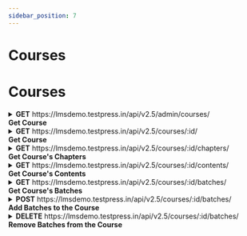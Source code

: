 ```yaml
---
sidebar_position: 7
---
```


# Courses
# Courses

<details>
<summary><b> GET</b> https://lmsdemo.testpress.in/api/v2.5/admin/courses/ <br/> <b>Get Course </b></summary>

This endpoint allows you to get the list of courses.

### Parameters

#### Query

<table>
  <tr>
    <td>q</td>
    <td>string</td>
    <td>The API will do its best to find a course matching the provided search term</td>
  </tr>
</table>

#### Header 

<table>
  <tr>
    <td>authorization</td>
    <td>string</td>
    <td>Authentication token to track down who is accessing the API. E.g. JWT Token</td>
  </tr>
</table>

#### Responses

<details >
<summary> 
<b>200</b>    Courses Successfully retrieved 
  </summary>
<pre>

{
  "count": 5,
  "next": null,
  "previous": null,
  "per_page": 20,
  "results": [
    {
      "id": 278,
      "title": "Master of Business Administration",
      "slug": "master-of-business-administration",
      "description": "",
      "image": "https://static.testpress.in/institute/lmsdemo/custom_icons/0351510ee9254487a6d393f966d0f2f3.jpg",
      "is_public": true,
      "created": "2020-12-09T09:39:53.863767Z",
      "modified": "2020-12-14T12:58:36.148936Z",
      "enable_progressive_lock": false,
      "order": 8,
      "url": "https://lmsdemo.testpress.in/api/v2.5/admin/courses/278/",
      "batches_url": "https://lmsdemo.testpress.in/api/v2.5/admin/courses/278/batches/",
      "chapters_url": "https://lmsdemo.testpress.in/api/v2.5/admin/courses/278/chapters/",
      "contents_url": "https://lmsdemo.testpress.in/api/v2.5/admin/courses/278/contents/"
    },
    {
      "id": 279,
      "title": "Language training",
      "slug": "language-training",
      "description": "",
      "image": "https://static.testpress.in/institute/lmsdemo/custom_icons/e293fdefcfdc46a8892ca12a0bdbb7cc.jpg",
      "is_public": true,
      "created": "2020-12-09T09:56:31.350026Z",
      "modified": "2020-12-12T10:17:05.427842Z",
      "enable_progressive_lock": false,
      "order": 9,
      "url": "https://lmsdemo.testpress.in/api/v2.5/admin/courses/279/",
      "batches_url": "https://lmsdemo.testpress.in/api/v2.5/admin/courses/279/batches/",
      "chapters_url": "https://lmsdemo.testpress.in/api/v2.5/admin/courses/279/chapters/",
      "contents_url": "https://lmsdemo.testpress.in/api/v2.5/admin/courses/279/contents/"
    },
    {
      "id": 280,
      "title": "Entrance Coaching",
      "slug": "entrance-coaching",
      "description": "",
      "image": "https://static.testpress.in/institute/lmsdemo/custom_icons/421d84a1778a4c55a6b6ceaac1e540e7.jfif",
      "is_public": true,
      "created": "2020-12-09T09:59:48.392077Z",
      "modified": "2020-12-12T10:17:05.427842Z",
      "enable_progressive_lock": false,
      "order": 10,
      "url": "https://lmsdemo.testpress.in/api/v2.5/admin/courses/280/",
      "batches_url": "https://lmsdemo.testpress.in/api/v2.5/admin/courses/280/batches/",
      "chapters_url": "https://lmsdemo.testpress.in/api/v2.5/admin/courses/280/chapters/",
      "contents_url": "https://lmsdemo.testpress.in/api/v2.5/admin/courses/280/contents/"
    },
    {
      "id": 281,
      "title": "Skill Development Training",
      "slug": "skill-development-training",
      "description": "",
      "image": "https://static.testpress.in/institute/lmsdemo/custom_icons/a3687fd5094042ddb8ab043eecf1d2d2.jpg",
      "is_public": true,
      "created": "2020-12-09T10:00:58.923825Z",
      "modified": "2020-12-12T10:17:05.427842Z",
      "enable_progressive_lock": false,
      "order": 11,
      "url": "https://lmsdemo.testpress.in/api/v2.5/admin/courses/281/",
      "batches_url": "https://lmsdemo.testpress.in/api/v2.5/admin/courses/281/batches/",
      "chapters_url": "https://lmsdemo.testpress.in/api/v2.5/admin/courses/281/chapters/",
      "contents_url": "https://lmsdemo.testpress.in/api/v2.5/admin/courses/281/contents/"
    },
    {
      "id": 283,
      "title": "TD",
      "slug": "td",
      "description": "",
      "image": "https://static.testpress.in/institute/lmsdemo/custom_icons/26759ff073e34454945f5ea867e7afee.png",
      "is_public": false,
      "created": "2020-12-11T10:37:20.205025Z",
      "modified": "2020-12-13T17:15:37.681858Z",
      "enable_progressive_lock": false,
      "order": 7,
      "url": "https://lmsdemo.testpress.in/api/v2.5/admin/courses/283/",
      "batches_url": "https://lmsdemo.testpress.in/api/v2.5/admin/courses/283/batches/",
      "chapters_url": "https://lmsdemo.testpress.in/api/v2.5/admin/courses/283/chapters/",
      "contents_url": "https://lmsdemo.testpress.in/api/v2.5/admin/courses/283/contents/"
    }
  ]
}
</pre>
</details>

</details>

<details>

<summary> <b>GET</b> https://lmsdemo.testpress.in/api/v2.5/courses/:id/ <br />
<b>Get Course</b></summary>

This endpoint allows you to get a course

### Parameters

#### Path

<table>
  <tr>
    <td>Id</td>
    <td>string</td>
    <td>ID of the course to be retrieved</td>
  </tr>
</table>

#### Header 

<table>
  <tr>
    <td>Authorization</td>
    <td>string</td>
    <td>Authentication token to track down who is accessing the API. E.g. JWT Token</td>
  </tr>
</table>

<details >
<summary> 
<b>200</b>
  </summary>
<pre>

{
  "id": 278,
  "title": "Master of Business Administration",
  "slug": "master-of-business-administration",
  "description": "",
  "image": "https://static.testpress.in/institute/lmsdemo/custom_icons/0351510ee9254487a6d393f966d0f2f3.jpg",
  "is_public": true,
  "created": "2020-12-09T09:39:53.863767Z",
  "modified": "2020-12-14T12:58:36.148936Z",
  "enable_progressive_lock": false,
  "order": 8,
  "url": "https://lmsdemo.testpress.in/api/v2.5/admin/courses/278/",
  "batches_url": "https://lmsdemo.testpress.in/api/v2.5/admin/courses/278/batches/",
  "chapters_url": "https://lmsdemo.testpress.in/api/v2.5/admin/courses/278/chapters/",
  "contents_url": "https://lmsdemo.testpress.in/api/v2.5/admin/courses/278/contents/"
}
</pre>
</details>

<details >
<summary> 
<b>404</b>
  </summary>
<pre>

{
  "detail": "Not found"
}
</pre>
</details>

</details>

<details>
<summary><b> GET</b> https://lmsdemo.testpress.in/api/v2.5/courses/:id/chapters/ <br/> <b>Get Course's Chapters </b></summary>

This endpoint allows you to get the list of course's chapters.

### Parameters

#### Query

<table>
  <tr>
    <td>id</td>
    <td>string</td>
    <td>ID of the course whose chapters are to be retrieved</td>
  </tr>
</table>

#### Header 

<table>
  <tr>
    <td>Authorization</td>
    <td>string</td>
    <td>Authentication token to track down who is accessing the API. E.g. JWT Token</td>
  </tr>
</table>

#### Responses

<details >
<summary> 
<b>200</b>   
  </summary>
<pre>

{
  "count": 10,
  "next": null,
  "previous": null,
  "per_page": 200,
  "results": [
    {
      "id": 509,
      "order": 0,
      "name": "Finance ",
      "description": "",
      "image": "https://static.testpress.in/courses/general/1442849556_calculator.png",
      "slug": "finance-2",
      "created": "2020-12-09T11:06:35.563106Z",
      "modified": "2020-12-09T11:18:41.743806Z",
      "course_url": "https://lmsdemo.testpress.in/api/v2.5/admin/courses/278/",
      "parent_url": null,
      "required_trophy_count": 0
    },
    {
      "id": 511,
      "order": 0,
      "name": "Lesson 1",
      "description": "",
      "image": "https://static.testpress.in/courses/Numbers/1488844765_one_number_count_chart.png",
      "slug": "lesson-1-2",
      "created": "2020-12-09T11:07:12.440144Z",
      "modified": "2020-12-09T11:07:12.462447Z",
      "course_url": "https://lmsdemo.testpress.in/api/v2.5/admin/courses/278/",
      "parent_url": "https://lmsdemo.testpress.in/api/v2.5/admin/courses/509/",
      "required_trophy_count": 0
    },
    {
      "id": 533,
      "order": 0,
      "name": "Lesson 1",
      "description": "",
      "image": "https://static.testpress.in/courses/Numbers/1488844765_one_number_count_chart.png",
      "slug": "lesson-1-10",
      "created": "2020-12-09T11:40:09.295158Z",
      "modified": "2020-12-09T11:40:09.310906Z",
      "course_url": "https://lmsdemo.testpress.in/api/v2.5/admin/courses/278/",
      "parent_url": "https://lmsdemo.testpress.in/api/v2.5/admin/courses/532/",
      "required_trophy_count": 0
    },
    {
      "id": 530,
      "order": 1,
      "name": "Lesson 2",
      "description": "",
      "image": "https://static.testpress.in/courses/Numbers/1488844789_two_number_count_chart.png",
      "slug": "lesson-1-8",
      "created": "2020-12-09T11:39:24.151887Z",
      "modified": "2020-12-09T11:39:41.719987Z",
      "course_url": "https://lmsdemo.testpress.in/api/v2.5/admin/courses/278/",
      "parent_url": "https://lmsdemo.testpress.in/api/v2.5/admin/courses/509/",
      "required_trophy_count": 0
    },
    {
      "id": 532,
      "order": 1,
      "name": "Human Resource",
      "description": "",
      "image": "https://static.testpress.in/courses/general/1442850107_Management_Team.png",
      "slug": "finance-6",
      "created": "2020-12-09T11:40:09.275242Z",
      "modified": "2020-12-09T11:40:28.970609Z",
      "course_url": "https://lmsdemo.testpress.in/api/v2.5/admin/courses/278/",
      "parent_url": null,
      "required_trophy_count": 0
    },
    {
      "id": 534,
      "order": 1,
      "name": "Lesson 2",
      "description": "",
      "image": "https://static.testpress.in/courses/Numbers/1488844789_two_number_count_chart.png",
      "slug": "lesson-2-5",
      "created": "2020-12-09T11:40:09.586707Z",
      "modified": "2020-12-09T11:40:09.597308Z",
      "course_url": "https://lmsdemo.testpress.in/api/v2.5/admin/courses/278/",
      "parent_url": "https://lmsdemo.testpress.in/api/v2.5/admin/courses/532/",
      "required_trophy_count": 0
    },
    {
      "id": 531,
      "order": 2,
      "name": "Lesson 3",
      "description": "",
      "image": "https://static.testpress.in/courses/Numbers/1488844816_three_number_count_chart.png",
      "slug": "lesson-1-9",
      "created": "2020-12-09T11:39:29.044231Z",
      "modified": "2020-12-09T11:39:52.351762Z",
      "course_url": "https://lmsdemo.testpress.in/api/v2.5/admin/courses/278/",
      "parent_url": "https://lmsdemo.testpress.in/api/v2.5/admin/courses/509/",
      "required_trophy_count": 0
    },
    {
      "id": 535,
      "order": 2,
      "name": "Lesson 3",
      "description": "",
      "image": "https://static.testpress.in/courses/Numbers/1488844816_three_number_count_chart.png",
      "slug": "lesson-3-3",
      "created": "2020-12-09T11:40:09.860032Z",
      "modified": "2020-12-09T11:40:09.868160Z",
      "course_url": "https://lmsdemo.testpress.in/api/v2.5/admin/courses/278/",
      "parent_url": "https://lmsdemo.testpress.in/api/v2.5/admin/courses/532/",
      "required_trophy_count": 0
    },
    {
      "id": 514,
      "order": 3,
      "name": "Live Class",
      "description": "",
      "image": "https://static.testpress.in/institute/lmsdemo/custom_icons/b71b9758467e482dbb0ce5014a80427c.svg",
      "slug": "live-class-3",
      "created": "2020-12-09T11:18:41.717462Z",
      "modified": "2020-12-10T10:15:06.949473Z",
      "course_url": "https://lmsdemo.testpress.in/api/v2.5/admin/courses/278/",
      "parent_url": "https://lmsdemo.testpress.in/api/v2.5/admin/courses/509/",
      "required_trophy_count": 0
    },
    {
      "id": 585,
      "order": 3,
      "name": "Live Class",
      "description": "",
      "image": "https://static.testpress.in/institute/lmsdemo/custom_icons/b71b9758467e482dbb0ce5014a80427c.svg",
      "slug": "live-class-16",
      "created": "2020-12-10T10:15:41.016452Z",
      "modified": "2020-12-10T10:15:41.041095Z",
      "course_url": "https://lmsdemo.testpress.in/api/v2.5/admin/courses/278/",
      "parent_url": "https://lmsdemo.testpress.in/api/v2.5/admin/courses/532/",
      "required_trophy_count": 0
    }
  ]
}
</pre>
</details>

</details>

<details>
<summary><b> GET</b> https://lmsdemo.testpress.in/api/v2.5/courses/:id/contents/<br/> <b>Get Course's Contents </b></summary>

This endpoint allows you to get the list of course's contents.

### Parameters

#### Query

<table>
  <tr>
    <td>id</td>
    <td>string</td>
    <td>ID of the course whose contents are to be retrieved</td>
  </tr>
</table>

#### Header 

<table>
  <tr>
    <td>Authorization</td>
    <td>string</td>
    <td>Authentication token to track down who is accessing the API. E.g. JWT Token</td>
  </tr>
</table>

#### Responses

<details >
<summary> 
<b>200</b>   
  </summary>
<pre>

{
  "count": 33,
  "next": null,
  "previous": null,
  "per_page": 200,
  "results": [
    {
      "id": 1138,
      "url": "https://lmsdemo.testpress.in/api/v2.5/admin/chapter_contents/1138/",
      "title": "Basics",
      "content_type": "Video",
      "order": 0,
      "description": "",
      "created": "2020-12-09T11:39:24.180287Z",
      "modified": "2020-12-09T11:39:24.187979Z",
      "start": "2020-12-09T11:08:20Z",
      "end": null,
      "course_url": "https://lmsdemo.testpress.in/api/v2.5/admin/courses/278/",
      "cover_image": "https://static.testpress.in/institute/lmsdemo/chapter_contents/9bf1b833dbe94d319e28b98e0dba82cf.png",
      "cover_image_medium": "https://static.testpress.in/institute/lmsdemo/chapter_contents/1085/f8f26fdfd33e438f935659bd3232a0cf.png",
      "cover_image_small": "https://static.testpress.in/institute/lmsdemo/chapter_contents/1085/54f6f153f69b47288398b271652ffa09.png"
    },
    {
      "id": 1153,
      "url": "https://lmsdemo.testpress.in/api/v2.5/admin/chapter_contents/1153/",
      "title": "Basics",
      "content_type": "Video",
      "order": 0,
      "description": "",
      "created": "2020-12-09T11:40:09.606829Z",
      "modified": "2020-12-09T11:40:09.616484Z",
      "start": "2020-12-09T11:08:20Z",
      "end": null,
      "course_url": "https://lmsdemo.testpress.in/api/v2.5/admin/courses/278/",
      "cover_image": "https://static.testpress.in/institute/lmsdemo/chapter_contents/9bf1b833dbe94d319e28b98e0dba82cf.png",
      "cover_image_medium": "https://static.testpress.in/institute/lmsdemo/chapter_contents/1085/f8f26fdfd33e438f935659bd3232a0cf.png",
      "cover_image_small": "https://static.testpress.in/institute/lmsdemo/chapter_contents/1085/54f6f153f69b47288398b271652ffa09.png"
    },
    {
      "id": 1344,
      "url": "https://lmsdemo.testpress.in/api/v2.5/admin/chapter_contents/1344/",
      "title": "Finance- Live sessions",
      "content_type": "VideoConference",
      "order": 0,
      "description": "",
      "created": "2020-12-10T10:15:41.049637Z",
      "modified": "2020-12-10T10:15:41.055610Z",
      "start": "2020-12-10T10:14:41.067153Z",
      "end": null,
      "course_url": "https://lmsdemo.testpress.in/api/v2.5/admin/courses/278/",
      "cover_image": "https://static.testpress.in/institute/lmsdemo/chapter_contents/1087/0e26d71129a1422dba09ab769f32f388.png",
      "cover_image_medium": "https://static.testpress.in/institute/lmsdemo/chapter_contents/1087/f9cd051fb3f7475d8c0a911f8f0ef08d.png",
      "cover_image_small": "https://static.testpress.in/institute/lmsdemo/chapter_contents/1087/9c228486a7584b3da17fc5f46c4a83b5.png"
    },
    {
      "id": 1158,
      "url": "https://lmsdemo.testpress.in/api/v2.5/admin/chapter_contents/1158/",
      "title": "Basics",
      "content_type": "Video",
      "order": 0,
      "description": "",
      "created": "2020-12-09T11:40:09.878026Z",
      "modified": "2020-12-09T11:40:09.887933Z",
      "start": "2020-12-09T11:08:20Z",
      "end": null,
      "course_url": "https://lmsdemo.testpress.in/api/v2.5/admin/courses/278/",
      "cover_image": "https://static.testpress.in/institute/lmsdemo/chapter_contents/9bf1b833dbe94d319e28b98e0dba82cf.png",
      "cover_image_medium": "https://static.testpress.in/institute/lmsdemo/chapter_contents/1085/f8f26fdfd33e438f935659bd3232a0cf.png",
      "cover_image_small": "https://static.testpress.in/institute/lmsdemo/chapter_contents/1085/54f6f153f69b47288398b271652ffa09.png"
    },
    {
      "id": 1085,
      "url": "https://lmsdemo.testpress.in/api/v2.5/admin/chapter_contents/1085/",
      "title": "Basics",
      "content_type": "Video",
      "order": 0,
      "description": "",
      "created": "2020-12-09T11:15:20.410548Z",
      "modified": "2020-12-09T11:23:51.941926Z",
      "start": "2020-12-09T11:08:20Z",
      "end": null,
      "course_url": "https://lmsdemo.testpress.in/api/v2.5/admin/courses/278/",
      "cover_image": "https://static.testpress.in/institute/lmsdemo/chapter_contents/1085/224da1a7811e453caee9716cce72932f.jpg",
      "cover_image_medium": "https://static.testpress.in/institute/lmsdemo/chapter_contents/1085/12e86e36818949d8a05703f03f91d99e.jpeg",
      "cover_image_small": "https://static.testpress.in/institute/lmsdemo/chapter_contents/1085/238a8a0420ed4527b75cb28bdfcaa08a.jpeg"
    },
    {
      "id": 1143,
      "url": "https://lmsdemo.testpress.in/api/v2.5/admin/chapter_contents/1143/",
      "title": "Basics",
      "content_type": "Video",
      "order": 0,
      "description": "",
      "created": "2020-12-09T11:39:29.074739Z",
      "modified": "2020-12-09T11:39:29.084157Z",
      "start": "2020-12-09T11:08:20Z",
      "end": null,
      "course_url": "https://lmsdemo.testpress.in/api/v2.5/admin/courses/278/",
      "cover_image": "https://static.testpress.in/institute/lmsdemo/chapter_contents/9bf1b833dbe94d319e28b98e0dba82cf.png",
      "cover_image_medium": "https://static.testpress.in/institute/lmsdemo/chapter_contents/1085/f8f26fdfd33e438f935659bd3232a0cf.png",
      "cover_image_small": "https://static.testpress.in/institute/lmsdemo/chapter_contents/1085/54f6f153f69b47288398b271652ffa09.png"
    },
    {
      "id": 1148,
      "url": "https://lmsdemo.testpress.in/api/v2.5/admin/chapter_contents/1148/",
      "title": "Basics",
      "content_type": "Video",
      "order": 0,
      "description": "",
      "created": "2020-12-09T11:40:09.323244Z",
      "modified": "2020-12-09T11:40:09.332753Z",
      "start": "2020-12-09T11:08:20Z",
      "end": null,
      "course_url": "https://lmsdemo.testpress.in/api/v2.5/admin/courses/278/",
      "cover_image": "https://static.testpress.in/institute/lmsdemo/chapter_contents/9bf1b833dbe94d319e28b98e0dba82cf.png",
      "cover_image_medium": "https://static.testpress.in/institute/lmsdemo/chapter_contents/1085/f8f26fdfd33e438f935659bd3232a0cf.png",
      "cover_image_small": "https://static.testpress.in/institute/lmsdemo/chapter_contents/1085/54f6f153f69b47288398b271652ffa09.png"
    },
    {
      "id": 1087,
      "url": "https://lmsdemo.testpress.in/api/v2.5/admin/chapter_contents/1087/",
      "title": "Finance- Live sessions",
      "content_type": "VideoConference",
      "order": 0,
      "description": "",
      "created": "2020-12-09T11:19:17.975217Z",
      "modified": "2020-12-10T12:12:09.370310Z",
      "start": "2020-12-10T12:12:08.323185Z",
      "end": null,
      "course_url": "https://lmsdemo.testpress.in/api/v2.5/admin/courses/278/",
      "cover_image": "https://static.testpress.in/institute/lmsdemo/chapter_contents/1087/0e26d71129a1422dba09ab769f32f388.png",
      "cover_image_medium": "https://static.testpress.in/institute/lmsdemo/chapter_contents/1087/ff2ae0544ab6471fa07c36c5e541bfd2.png",
      "cover_image_small": "https://static.testpress.in/institute/lmsdemo/chapter_contents/1087/447bae0613fd4fb6801a8c4dba9ba9d5.png"
    },
    {
      "id": 1159,
      "url": "https://lmsdemo.testpress.in/api/v2.5/admin/chapter_contents/1159/",
      "title": "1. Introduction, Financial Terms and Concepts",
      "content_type": "Video",
      "order": 1,
      "description": "MIT 18.S096 Topics in Mathematics with Applications in Finance, Fall 2013\nView the complete course: http://ocw.mit.edu/18-S096F13\nInstructor: Peter Kempthorne, Choongbum Lee, Vasily Strela, Jake Xia\n\nIn the first lecture of this course, the instructors introduce key terms and concepts related to financial products, markets, and quantitative analysis.\n\nLicense: Creative Commons BY-NC-SA\nMore information at http://ocw.mit.edu/terms\nMore courses at http://ocw.mit.edu",
      "created": "2020-12-09T11:40:09.899790Z",
      "modified": "2020-12-09T11:40:09.907219Z",
      "start": "2020-12-09T11:17:41Z",
      "end": null,
      "course_url": "https://lmsdemo.testpress.in/api/v2.5/admin/courses/278/",
      "cover_image": "https://static.testpress.in/institute/lmsdemo/chapter_contents/9a35980f6246454c8084d9c9a5346e93.png",
      "cover_image_medium": "https://static.testpress.in/institute/lmsdemo/chapter_contents/e66e34e6be744256b9db27480fbbf0c8.png",
      "cover_image_small": "https://static.testpress.in/institute/lmsdemo/chapter_contents/826e08b4528a45e58c43e4d660cceb45.png"
    },
    {
      "id": 1144,
      "url": "https://lmsdemo.testpress.in/api/v2.5/admin/chapter_contents/1144/",
      "title": "1. Introduction, Financial Terms and Concepts",
      "content_type": "Video",
      "order": 1,
      "description": "MIT 18.S096 Topics in Mathematics with Applications in Finance, Fall 2013\nView the complete course: http://ocw.mit.edu/18-S096F13\nInstructor: Peter Kempthorne, Choongbum Lee, Vasily Strela, Jake Xia\n\nIn the first lecture of this course, the instructors introduce key terms and concepts related to financial products, markets, and quantitative analysis.\n\nLicense: Creative Commons BY-NC-SA\nMore information at http://ocw.mit.edu/terms\nMore courses at http://ocw.mit.edu",
      "created": "2020-12-09T11:39:29.098851Z",
      "modified": "2020-12-09T11:39:29.106562Z",
      "start": "2020-12-09T11:17:41Z",
      "end": null,
      "course_url": "https://lmsdemo.testpress.in/api/v2.5/admin/courses/278/",
      "cover_image": "https://static.testpress.in/institute/lmsdemo/chapter_contents/9a35980f6246454c8084d9c9a5346e93.png",
      "cover_image_medium": "https://static.testpress.in/institute/lmsdemo/chapter_contents/e66e34e6be744256b9db27480fbbf0c8.png",
      "cover_image_small": "https://static.testpress.in/institute/lmsdemo/chapter_contents/826e08b4528a45e58c43e4d660cceb45.png"
    },
    {
      "id": 1139,
      "url": "https://lmsdemo.testpress.in/api/v2.5/admin/chapter_contents/1139/",
      "title": "1. Introduction, Financial Terms and Concepts",
      "content_type": "Video",
      "order": 1,
      "description": "MIT 18.S096 Topics in Mathematics with Applications in Finance, Fall 2013\nView the complete course: http://ocw.mit.edu/18-S096F13\nInstructor: Peter Kempthorne, Choongbum Lee, Vasily Strela, Jake Xia\n\nIn the first lecture of this course, the instructors introduce key terms and concepts related to financial products, markets, and quantitative analysis.\n\nLicense: Creative Commons BY-NC-SA\nMore information at http://ocw.mit.edu/terms\nMore courses at http://ocw.mit.edu",
      "created": "2020-12-09T11:39:24.198765Z",
      "modified": "2020-12-09T11:39:24.205060Z",
      "start": "2020-12-09T11:17:41Z",
      "end": null,
      "course_url": "https://lmsdemo.testpress.in/api/v2.5/admin/courses/278/",
      "cover_image": "https://static.testpress.in/institute/lmsdemo/chapter_contents/9a35980f6246454c8084d9c9a5346e93.png",
      "cover_image_medium": "https://static.testpress.in/institute/lmsdemo/chapter_contents/e66e34e6be744256b9db27480fbbf0c8.png",
      "cover_image_small": "https://static.testpress.in/institute/lmsdemo/chapter_contents/826e08b4528a45e58c43e4d660cceb45.png"
    },
    {
      "id": 1345,
      "url": "https://lmsdemo.testpress.in/api/v2.5/admin/chapter_contents/1345/",
      "title": "Live Class",
      "content_type": "VideoConference",
      "order": 1,
      "description": "",
      "created": "2020-12-10T10:18:00.345813Z",
      "modified": "2020-12-10T10:18:02.710258Z",
      "start": "2020-12-10T10:18:00.346168Z",
      "end": null,
      "course_url": "https://lmsdemo.testpress.in/api/v2.5/admin/courses/278/",
      "cover_image": "https://static.testpress.in/institute/lmsdemo/chapter_contents/aca6a4f028e24d17813331ccde9c9ab9.png",
      "cover_image_medium": "https://static.testpress.in/institute/lmsdemo/chapter_contents/a2279f0a7e7a41b2a166a6ab481a81a3.png",
      "cover_image_small": "https://static.testpress.in/institute/lmsdemo/chapter_contents/40571e0787a74d2cb20cc1add5bd7573.png"
    },
    {
      "id": 1086,
      "url": "https://lmsdemo.testpress.in/api/v2.5/admin/chapter_contents/1086/",
      "title": "1. Introduction, Financial Terms and Concepts",
      "content_type": "Video",
      "order": 1,
      "description": "MIT 18.S096 Topics in Mathematics with Applications in Finance, Fall 2013\r\nView the complete course: http://ocw.mit.edu/18-S096F13\r\nInstructor: Peter Kempthorne, Choongbum Lee, Vasily Strela, Jake Xia\r\n\r\nIn the first lecture of this course, the instructors introduce key terms and concepts related to financial products, markets, and quantitative analysis.\r\n\r\nLicense: Creative Commons BY-NC-SA\r\nMore information at http://ocw.mit.edu/terms\r\nMore courses at http://ocw.mit.edu",
      "created": "2020-12-09T11:18:08.881802Z",
      "modified": "2020-12-09T11:23:51.896026Z",
      "start": "2020-12-09T11:17:41Z",
      "end": null,
      "course_url": "https://lmsdemo.testpress.in/api/v2.5/admin/courses/278/",
      "cover_image": null,
      "cover_image_medium": null,
      "cover_image_small": null
    },
    {
      "id": 1154,
      "url": "https://lmsdemo.testpress.in/api/v2.5/admin/chapter_contents/1154/",
      "title": "1. Introduction, Financial Terms and Concepts",
      "content_type": "Video",
      "order": 1,
      "description": "MIT 18.S096 Topics in Mathematics with Applications in Finance, Fall 2013\nView the complete course: http://ocw.mit.edu/18-S096F13\nInstructor: Peter Kempthorne, Choongbum Lee, Vasily Strela, Jake Xia\n\nIn the first lecture of this course, the instructors introduce key terms and concepts related to financial products, markets, and quantitative analysis.\n\nLicense: Creative Commons BY-NC-SA\nMore information at http://ocw.mit.edu/terms\nMore courses at http://ocw.mit.edu",
      "created": "2020-12-09T11:40:09.628177Z",
      "modified": "2020-12-09T11:40:09.635726Z",
      "start": "2020-12-09T11:17:41Z",
      "end": null,
      "course_url": "https://lmsdemo.testpress.in/api/v2.5/admin/courses/278/",
      "cover_image": "https://static.testpress.in/institute/lmsdemo/chapter_contents/9a35980f6246454c8084d9c9a5346e93.png",
      "cover_image_medium": "https://static.testpress.in/institute/lmsdemo/chapter_contents/e66e34e6be744256b9db27480fbbf0c8.png",
      "cover_image_small": "https://static.testpress.in/institute/lmsdemo/chapter_contents/826e08b4528a45e58c43e4d660cceb45.png"
    },
    {
      "id": 1149,
      "url": "https://lmsdemo.testpress.in/api/v2.5/admin/chapter_contents/1149/",
      "title": "1. Introduction, Financial Terms and Concepts",
      "content_type": "Video",
      "order": 1,
      "description": "MIT 18.S096 Topics in Mathematics with Applications in Finance, Fall 2013\nView the complete course: http://ocw.mit.edu/18-S096F13\nInstructor: Peter Kempthorne, Choongbum Lee, Vasily Strela, Jake Xia\n\nIn the first lecture of this course, the instructors introduce key terms and concepts related to financial products, markets, and quantitative analysis.\n\nLicense: Creative Commons BY-NC-SA\nMore information at http://ocw.mit.edu/terms\nMore courses at http://ocw.mit.edu",
      "created": "2020-12-09T11:40:09.344451Z",
      "modified": "2020-12-09T11:40:09.352161Z",
      "start": "2020-12-09T11:17:41Z",
      "end": null,
      "course_url": "https://lmsdemo.testpress.in/api/v2.5/admin/courses/278/",
      "cover_image": "https://static.testpress.in/institute/lmsdemo/chapter_contents/9a35980f6246454c8084d9c9a5346e93.png",
      "cover_image_medium": "https://static.testpress.in/institute/lmsdemo/chapter_contents/e66e34e6be744256b9db27480fbbf0c8.png",
      "cover_image_small": "https://static.testpress.in/institute/lmsdemo/chapter_contents/826e08b4528a45e58c43e4d660cceb45.png"
    },
    {
      "id": 1160,
      "url": "https://lmsdemo.testpress.in/api/v2.5/admin/chapter_contents/1160/",
      "title": "Basics",
      "content_type": "Attachment",
      "order": 2,
      "description": "",
      "created": "2020-12-09T11:40:09.918302Z",
      "modified": "2020-12-09T16:53:31.545730Z",
      "start": "2020-12-09T11:08:30Z",
      "end": null,
      "course_url": "https://lmsdemo.testpress.in/api/v2.5/admin/courses/278/",
      "cover_image": "https://static.testpress.in/institute/lmsdemo/chapter_contents/8f370c9219e3466f992425282821e648.png",
      "cover_image_medium": "https://static.testpress.in/institute/lmsdemo/chapter_contents/1084/a5f4729bac674655a58d8509ee713634.png",
      "cover_image_small": "https://static.testpress.in/institute/lmsdemo/chapter_contents/1084/88d50229def34cf5a0cfd0b37cfa0f35.png"
    },
    {
      "id": 1084,
      "url": "https://lmsdemo.testpress.in/api/v2.5/admin/chapter_contents/1084/",
      "title": "Basics",
      "content_type": "Attachment",
      "order": 2,
      "description": "",
      "created": "2020-12-09T11:12:14.510301Z",
      "modified": "2020-12-14T12:58:36.150984Z",
      "start": "2020-12-09T11:08:30Z",
      "end": null,
      "course_url": "https://lmsdemo.testpress.in/api/v2.5/admin/courses/278/",
      "cover_image": "https://static.testpress.in/institute/lmsdemo/chapter_contents/1084/db342c18f8ca41be8640d23faa9e6b3a.jpg",
      "cover_image_medium": "https://static.testpress.in/institute/lmsdemo/chapter_contents/1084/b340125e6aab46109d74247709413138.jpeg",
      "cover_image_small": "https://static.testpress.in/institute/lmsdemo/chapter_contents/1084/d920642378a844cca86820e5808bcf84.jpeg"
    },
    {
      "id": 1155,
      "url": "https://lmsdemo.testpress.in/api/v2.5/admin/chapter_contents/1155/",
      "title": "Basics",
      "content_type": "Attachment",
      "order": 2,
      "description": "",
      "created": "2020-12-09T11:40:09.646190Z",
      "modified": "2020-12-09T16:53:30.859240Z",
      "start": "2020-12-09T11:08:30Z",
      "end": null,
      "course_url": "https://lmsdemo.testpress.in/api/v2.5/admin/courses/278/",
      "cover_image": "https://static.testpress.in/institute/lmsdemo/chapter_contents/8f370c9219e3466f992425282821e648.png",
      "cover_image_medium": "https://static.testpress.in/institute/lmsdemo/chapter_contents/1084/a5f4729bac674655a58d8509ee713634.png",
      "cover_image_small": "https://static.testpress.in/institute/lmsdemo/chapter_contents/1084/88d50229def34cf5a0cfd0b37cfa0f35.png"
    },
    {
      "id": 1145,
      "url": "https://lmsdemo.testpress.in/api/v2.5/admin/chapter_contents/1145/",
      "title": "Basics",
      "content_type": "Attachment",
      "order": 2,
      "description": "",
      "created": "2020-12-09T11:39:29.118781Z",
      "modified": "2020-12-09T16:53:29.488260Z",
      "start": "2020-12-09T11:08:30Z",
      "end": null,
      "course_url": "https://lmsdemo.testpress.in/api/v2.5/admin/courses/278/",
      "cover_image": "https://static.testpress.in/institute/lmsdemo/chapter_contents/8f370c9219e3466f992425282821e648.png",
      "cover_image_medium": "https://static.testpress.in/institute/lmsdemo/chapter_contents/1084/a5f4729bac674655a58d8509ee713634.png",
      "cover_image_small": "https://static.testpress.in/institute/lmsdemo/chapter_contents/1084/88d50229def34cf5a0cfd0b37cfa0f35.png"
    },
    {
      "id": 1150,
      "url": "https://lmsdemo.testpress.in/api/v2.5/admin/chapter_contents/1150/",
      "title": "Basics",
      "content_type": "Attachment",
      "order": 2,
      "description": "",
      "created": "2020-12-09T11:40:09.362575Z",
      "modified": "2020-12-09T16:53:30.173900Z",
      "start": "2020-12-09T11:08:30Z",
      "end": null,
      "course_url": "https://lmsdemo.testpress.in/api/v2.5/admin/courses/278/",
      "cover_image": "https://static.testpress.in/institute/lmsdemo/chapter_contents/8f370c9219e3466f992425282821e648.png",
      "cover_image_medium": "https://static.testpress.in/institute/lmsdemo/chapter_contents/1084/a5f4729bac674655a58d8509ee713634.png",
      "cover_image_small": "https://static.testpress.in/institute/lmsdemo/chapter_contents/1084/88d50229def34cf5a0cfd0b37cfa0f35.png"
    },
    {
      "id": 1140,
      "url": "https://lmsdemo.testpress.in/api/v2.5/admin/chapter_contents/1140/",
      "title": "Basics",
      "content_type": "Attachment",
      "order": 2,
      "description": "",
      "created": "2020-12-09T11:39:24.214101Z",
      "modified": "2020-12-09T16:53:28.800042Z",
      "start": "2020-12-09T11:08:30Z",
      "end": null,
      "course_url": "https://lmsdemo.testpress.in/api/v2.5/admin/courses/278/",
      "cover_image": "https://static.testpress.in/institute/lmsdemo/chapter_contents/8f370c9219e3466f992425282821e648.png",
      "cover_image_medium": "https://static.testpress.in/institute/lmsdemo/chapter_contents/1084/a5f4729bac674655a58d8509ee713634.png",
      "cover_image_small": "https://static.testpress.in/institute/lmsdemo/chapter_contents/1084/88d50229def34cf5a0cfd0b37cfa0f35.png"
    },
    {
      "id": 1088,
      "url": "https://lmsdemo.testpress.in/api/v2.5/admin/chapter_contents/1088/",
      "title": "Basics",
      "content_type": "Notes",
      "order": 3,
      "description": "",
      "created": "2020-12-09T11:20:16.929303Z",
      "modified": "2020-12-14T11:26:03.625962Z",
      "start": "2020-12-09T11:18:22Z",
      "end": null,
      "course_url": "https://lmsdemo.testpress.in/api/v2.5/admin/courses/278/",
      "cover_image": null,
      "cover_image_medium": null,
      "cover_image_small": null
    },
    {
      "id": 1161,
      "url": "https://lmsdemo.testpress.in/api/v2.5/admin/chapter_contents/1161/",
      "title": "Basics",
      "content_type": "Notes",
      "order": 3,
      "description": "",
      "created": "2020-12-09T11:40:09.941093Z",
      "modified": "2020-12-09T11:40:09.964933Z",
      "start": "2020-12-09T11:18:22Z",
      "end": null,
      "course_url": "https://lmsdemo.testpress.in/api/v2.5/admin/courses/278/",
      "cover_image": "https://static.testpress.in/institute/lmsdemo/chapter_contents/1088/86019621329b401c801792cb3c0bb49b.png",
      "cover_image_medium": "https://static.testpress.in/institute/lmsdemo/chapter_contents/1088/b013d9c8443441a7b8db2f472c7d6d70.png",
      "cover_image_small": "https://static.testpress.in/institute/lmsdemo/chapter_contents/1088/1e27b40350f7494fa93c3226decd9500.png"
    },
    {
      "id": 1156,
      "url": "https://lmsdemo.testpress.in/api/v2.5/admin/chapter_contents/1156/",
      "title": "Basics",
      "content_type": "Notes",
      "order": 3,
      "description": "",
      "created": "2020-12-09T11:40:09.668272Z",
      "modified": "2020-12-09T11:40:09.693809Z",
      "start": "2020-12-09T11:18:22Z",
      "end": null,
      "course_url": "https://lmsdemo.testpress.in/api/v2.5/admin/courses/278/",
      "cover_image": "https://static.testpress.in/institute/lmsdemo/chapter_contents/1088/86019621329b401c801792cb3c0bb49b.png",
      "cover_image_medium": "https://static.testpress.in/institute/lmsdemo/chapter_contents/1088/b013d9c8443441a7b8db2f472c7d6d70.png",
      "cover_image_small": "https://static.testpress.in/institute/lmsdemo/chapter_contents/1088/1e27b40350f7494fa93c3226decd9500.png"
    },
    {
      "id": 1151,
      "url": "https://lmsdemo.testpress.in/api/v2.5/admin/chapter_contents/1151/",
      "title": "Basics",
      "content_type": "Notes",
      "order": 3,
      "description": "",
      "created": "2020-12-09T11:40:09.384883Z",
      "modified": "2020-12-09T11:40:09.411236Z",
      "start": "2020-12-09T11:18:22Z",
      "end": null,
      "course_url": "https://lmsdemo.testpress.in/api/v2.5/admin/courses/278/",
      "cover_image": "https://static.testpress.in/institute/lmsdemo/chapter_contents/1088/86019621329b401c801792cb3c0bb49b.png",
      "cover_image_medium": "https://static.testpress.in/institute/lmsdemo/chapter_contents/1088/b013d9c8443441a7b8db2f472c7d6d70.png",
      "cover_image_small": "https://static.testpress.in/institute/lmsdemo/chapter_contents/1088/1e27b40350f7494fa93c3226decd9500.png"
    },
    {
      "id": 1146,
      "url": "https://lmsdemo.testpress.in/api/v2.5/admin/chapter_contents/1146/",
      "title": "Basics",
      "content_type": "Notes",
      "order": 3,
      "description": "",
      "created": "2020-12-09T11:39:29.141610Z",
      "modified": "2020-12-09T11:39:29.171744Z",
      "start": "2020-12-09T11:18:22Z",
      "end": null,
      "course_url": "https://lmsdemo.testpress.in/api/v2.5/admin/courses/278/",
      "cover_image": "https://static.testpress.in/institute/lmsdemo/chapter_contents/1088/86019621329b401c801792cb3c0bb49b.png",
      "cover_image_medium": "https://static.testpress.in/institute/lmsdemo/chapter_contents/1088/b013d9c8443441a7b8db2f472c7d6d70.png",
      "cover_image_small": "https://static.testpress.in/institute/lmsdemo/chapter_contents/1088/1e27b40350f7494fa93c3226decd9500.png"
    },
    {
      "id": 1141,
      "url": "https://lmsdemo.testpress.in/api/v2.5/admin/chapter_contents/1141/",
      "title": "Basics",
      "content_type": "Notes",
      "order": 3,
      "description": "",
      "created": "2020-12-09T11:39:24.234346Z",
      "modified": "2020-12-09T11:39:24.264034Z",
      "start": "2020-12-09T11:18:22Z",
      "end": null,
      "course_url": "https://lmsdemo.testpress.in/api/v2.5/admin/courses/278/",
      "cover_image": "https://static.testpress.in/institute/lmsdemo/chapter_contents/1088/86019621329b401c801792cb3c0bb49b.png",
      "cover_image_medium": "https://static.testpress.in/institute/lmsdemo/chapter_contents/1088/b013d9c8443441a7b8db2f472c7d6d70.png",
      "cover_image_small": "https://static.testpress.in/institute/lmsdemo/chapter_contents/1088/1e27b40350f7494fa93c3226decd9500.png"
    },
    {
      "id": 1142,
      "url": "https://lmsdemo.testpress.in/api/v2.5/admin/chapter_contents/1142/",
      "title": "Exam",
      "content_type": "Exam",
      "order": 4,
      "description": "",
      "created": "2020-12-09T11:39:24.275647Z",
      "modified": "2020-12-09T11:39:24.426124Z",
      "start": "2020-12-09T11:24:02Z",
      "end": null,
      "course_url": "https://lmsdemo.testpress.in/api/v2.5/admin/courses/278/",
      "cover_image": "https://static.testpress.in/institute/lmsdemo/chapter_contents/1089/c74b63a13ef04cf891d6c5384e3de0b1.png",
      "cover_image_medium": "https://static.testpress.in/institute/lmsdemo/chapter_contents/1089/1bc05f47ef334f7f9105d413921c74f6.png",
      "cover_image_small": "https://static.testpress.in/institute/lmsdemo/chapter_contents/1089/d74ad5f377974f12ba3f97961ac9a743.png"
    },
    {
      "id": 1089,
      "url": "https://lmsdemo.testpress.in/api/v2.5/admin/chapter_contents/1089/",
      "title": "Exam",
      "content_type": "Exam",
      "order": 4,
      "description": "",
      "created": "2020-12-09T11:29:30.803815Z",
      "modified": "2020-12-09T11:32:50.202983Z",
      "start": "2020-12-09T11:24:02Z",
      "end": null,
      "course_url": "https://lmsdemo.testpress.in/api/v2.5/admin/courses/278/",
      "cover_image": "https://static.testpress.in/institute/lmsdemo/chapter_contents/1089/c74b63a13ef04cf891d6c5384e3de0b1.png",
      "cover_image_medium": "https://static.testpress.in/institute/lmsdemo/chapter_contents/1089/1bc05f47ef334f7f9105d413921c74f6.png",
      "cover_image_small": "https://static.testpress.in/institute/lmsdemo/chapter_contents/1089/d74ad5f377974f12ba3f97961ac9a743.png"
    },
    {
      "id": 1147,
      "url": "https://lmsdemo.testpress.in/api/v2.5/admin/chapter_contents/1147/",
      "title": "Exam",
      "content_type": "Exam",
      "order": 4,
      "description": "",
      "created": "2020-12-09T11:39:29.183148Z",
      "modified": "2020-12-09T11:39:29.336867Z",
      "start": "2020-12-09T11:24:02Z",
      "end": null,
      "course_url": "https://lmsdemo.testpress.in/api/v2.5/admin/courses/278/",
      "cover_image": "https://static.testpress.in/institute/lmsdemo/chapter_contents/1089/c74b63a13ef04cf891d6c5384e3de0b1.png",
      "cover_image_medium": "https://static.testpress.in/institute/lmsdemo/chapter_contents/1089/1bc05f47ef334f7f9105d413921c74f6.png",
      "cover_image_small": "https://static.testpress.in/institute/lmsdemo/chapter_contents/1089/d74ad5f377974f12ba3f97961ac9a743.png"
    },
    {
      "id": 1152,
      "url": "https://lmsdemo.testpress.in/api/v2.5/admin/chapter_contents/1152/",
      "title": "Exam",
      "content_type": "Exam",
      "order": 4,
      "description": "",
      "created": "2020-12-09T11:40:09.421350Z",
      "modified": "2020-12-09T11:40:09.576032Z",
      "start": "2020-12-09T11:24:02Z",
      "end": null,
      "course_url": "https://lmsdemo.testpress.in/api/v2.5/admin/courses/278/",
      "cover_image": "https://static.testpress.in/institute/lmsdemo/chapter_contents/1089/c74b63a13ef04cf891d6c5384e3de0b1.png",
      "cover_image_medium": "https://static.testpress.in/institute/lmsdemo/chapter_contents/1089/1bc05f47ef334f7f9105d413921c74f6.png",
      "cover_image_small": "https://static.testpress.in/institute/lmsdemo/chapter_contents/1089/d74ad5f377974f12ba3f97961ac9a743.png"
    },
    {
      "id": 1157,
      "url": "https://lmsdemo.testpress.in/api/v2.5/admin/chapter_contents/1157/",
      "title": "Exam",
      "content_type": "Exam",
      "order": 4,
      "description": "",
      "created": "2020-12-09T11:40:09.703764Z",
      "modified": "2020-12-09T11:40:09.849357Z",
      "start": "2020-12-09T11:24:02Z",
      "end": null,
      "course_url": "https://lmsdemo.testpress.in/api/v2.5/admin/courses/278/",
      "cover_image": "https://static.testpress.in/institute/lmsdemo/chapter_contents/1089/c74b63a13ef04cf891d6c5384e3de0b1.png",
      "cover_image_medium": "https://static.testpress.in/institute/lmsdemo/chapter_contents/1089/1bc05f47ef334f7f9105d413921c74f6.png",
      "cover_image_small": "https://static.testpress.in/institute/lmsdemo/chapter_contents/1089/d74ad5f377974f12ba3f97961ac9a743.png"
    },
    {
      "id": 1162,
      "url": "https://lmsdemo.testpress.in/api/v2.5/admin/chapter_contents/1162/",
      "title": "Exam",
      "content_type": "Exam",
      "order": 4,
      "description": "",
      "created": "2020-12-09T11:40:09.974491Z",
      "modified": "2020-12-09T11:40:10.125625Z",
      "start": "2020-12-09T11:24:02Z",
      "end": null,
      "course_url": "https://lmsdemo.testpress.in/api/v2.5/admin/courses/278/",
      "cover_image": "https://static.testpress.in/institute/lmsdemo/chapter_contents/1089/c74b63a13ef04cf891d6c5384e3de0b1.png",
      "cover_image_medium": "https://static.testpress.in/institute/lmsdemo/chapter_contents/1089/1bc05f47ef334f7f9105d413921c74f6.png",
      "cover_image_small": "https://static.testpress.in/institute/lmsdemo/chapter_contents/1089/d74ad5f377974f12ba3f97961ac9a743.png"
    }
  ]
}
</pre>
</details>

</details>

<details>
<summary><b> GET</b> https://lmsdemo.testpress.in/api/v2.5/courses/:id/batches/<br/> <b>Get Course's Batches </b></summary>

### Parameters

#### Query

<table>
  <tr>
    <td>id</td>
    <td>string</td>
    <td>ID of the course whose batches are to be retrieved</td>
  </tr>
</table>

#### Header 

<table>
  <tr>
    <td>Authorization</td>
    <td>string</td>
    <td>Authentication token to track down who is accessing the API. E.g. JWT Token</td>
  </tr>
</table>

#### Responses

<details >
<summary> 
<b>200</b>   
  </summary>
<pre>

{
  "count": 2,
  "next": null,
  "previous": null,
  "per_page": 20,
  "results": [
    {
      "id": 271,
      "name": "18aeaab2bd0449829823e43d6b7c1404",
      "created": "2020-12-12T10:13:52.868314Z",
      "modified": "2020-12-12T10:13:52.870923Z",
      "is_local": false
    },
    {
      "id": 270,
      "name": "59ec99e8e3c140ebbea0da5dd9dc9762",
      "created": "2020-12-12T05:40:33.246738Z",
      "modified": "2020-12-12T05:40:33.249473Z",
      "is_local": false
    }
  ]
}
</pre>
</details>

</details>

<details>
<summary><b> POST</b> https://lmsdemo.testpress.in/api/v2.5/courses/:id/batches/<br/> <b>Add Batches to the  Course </b></summary>

### Parameters

#### Query

<table>
  <tr>
    <td>id</td>
    <td>string</td>
    <td>ID of the course which batches are to be added</td>
  </tr>
</table>

#### Header 

<table>
  <tr>
    <td>Authorization</td>
    <td>string</td>
    <td>Authentication token to track down who is accessing the API. E.g. JWT Token</td>
  </tr>
</table>

#### Body 

<table>
  <tr>
    <td>batches</td>
    <td>array</td>
    <td>An array of batch IDs e.g. [1, 2, 3]</td>
  </tr>
</table>

#### Responses

<details >
<summary> 
<b>201</b>   
  </summary>
<pre>

[
    {
        "id": 271,
        "name": "18aeaab2bd0449829823e43d6b7c1404",
        "created": "2020-12-12T10:13:52.868314Z",
        "modified": "2020-12-12T10:13:52.870923Z",
        "is_local": false
    },
    {
        "id": 270,
        "name": "59ec99e8e3c140ebbea0da5dd9dc9762",
        "created": "2020-12-12T05:40:33.246738Z",
        "modified": "2020-12-12T05:40:33.249473Z",
        "is_local": false
    },
    {
        "id": 266,
        "name": "testing",
        "created": "2020-12-08T09:52:52.409952Z",
        "modified": "2020-12-08T09:52:52.415339Z",
        "is_local": false
    }
]
</pre>
</details>

</details>

<details>
<summary><b> DELETE</b> https://lmsdemo.testpress.in/api/v2.5/courses/:id/batches/<br/> <b>Remove Batches from the  Course </b></summary>

### Parameters

#### Query

<table>
  <tr>
    <td>id</td>
    <td>string</td>
    <td>ID of the course which batches are to be removed</td>
  </tr>
</table>

#### Header 

<table>
  <tr>
    <td>Authorization</td>
    <td>string</td>
    <td>Authentication token to track down who is accessing the API. E.g. JWT Token</td>
  </tr>
</table>

#### Body 

<table>
  <tr>
    <td>batches</td>
    <td>array</td>
    <td>An array of batch IDs e.g. [1, 2, 3]</td>
  </tr>
</table>

#### Responses

<details >
<summary> 
<b>204</b>   
  </summary>
<pre>


</pre>
</details>

</details>